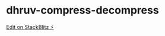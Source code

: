 # dhruv-compress-decompress

[Edit on StackBlitz ⚡️](https://stackblitz.com/edit/dhruv-compress-decompress)
